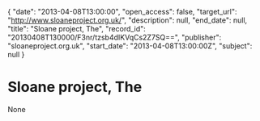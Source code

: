 {
  "date": "2013-04-08T13:00:00", 
  "open_access": false, 
  "target_url": "http://www.sloaneproject.org.uk/", 
  "description": null, 
  "end_date": null, 
  "title": "Sloane project, The", 
  "record_id": "20130408T130000/F3nr/tzsb4dIKVqCs2Z7SQ==", 
  "publisher": "sloaneproject.org.uk", 
  "start_date": "2013-04-08T13:00:00Z", 
  "subject": null
}

# Sloane project, The

None
